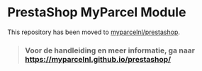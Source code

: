 # PrestaShop MyParcel Module

This repository has been moved to [myparcelnl/prestashop].

> ### Voor de handleiding en meer informatie, ga naar https://myparcelnl.github.io/prestashop/

[myparcelnl/prestashop]: https://github.com/myparcelnl/prestashop
